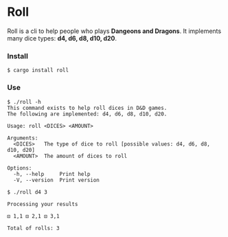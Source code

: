 # Roll
Roll is a cli to help people who plays **Dangeons and Dragons**. It implements many dice types: **d4, d6, d8, d10, d20**.

### Install

```
$ cargo install roll
```

### Use

```
$ ./roll -h
This command exists to help roll dices in D&D games.
The following are implemented: d4, d6, d8, d10, d20.

Usage: roll <DICES> <AMOUNT>

Arguments:
  <DICES>   The type of dice to roll [possible values: d4, d6, d8, d10, d20]
  <AMOUNT>  The amount of dices to roll

Options:
  -h, --help     Print help
  -V, --version  Print version

$ ./roll d4 3

Processing your results

⚄ 1,1 ⚄ 2,1 ⚄ 3,1 

Total of rolls: 3
```